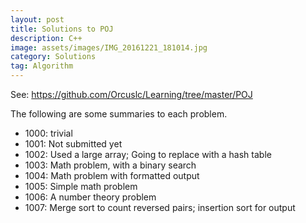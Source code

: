 ```yaml
---
layout: post
title: Solutions to POJ
description: C++
image: assets/images/IMG_20161221_181014.jpg
category: Solutions
tag: Algorithm
---
```


See:
https://github.com/Orcuslc/Learning/tree/master/POJ

The following are some summaries to each problem.

- 1000: trivial  
- 1001: Not submitted yet  
- 1002: Used a large array; Going to replace with a hash table  
- 1003: Math problem, with a binary search  
- 1004: Math problem with formatted output  
- 1005: Simple math problem  
- 1006: A number theory problem  
- 1007: Merge sort to count reversed pairs; insertion sort for output  
